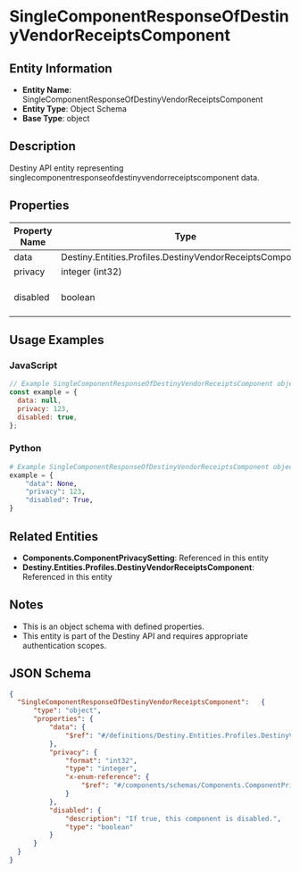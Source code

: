 # SingleComponentResponseOfDestinyVendorReceiptsComponent

## Entity Information
- **Entity Name**: SingleComponentResponseOfDestinyVendorReceiptsComponent
- **Entity Type**: Object Schema
- **Base Type**: object

## Description
Destiny API entity representing singlecomponentresponseofdestinyvendorreceiptscomponent data.

## Properties

| Property Name | Type | Description | Required |
|---------------|------|-------------|----------|
| data | Destiny.Entities.Profiles.DestinyVendorReceiptsComponent |  | No |
| privacy | integer (int32) |  | No |
| disabled | boolean | If true, this component is disabled. | No |

## Usage Examples

### JavaScript
```javascript
// Example SingleComponentResponseOfDestinyVendorReceiptsComponent object
const example = {
  data: null,
  privacy: 123,
  disabled: true,
};
```

### Python
```python
# Example SingleComponentResponseOfDestinyVendorReceiptsComponent object
example = {
    "data": None,
    "privacy": 123,
    "disabled": True,
}
```

## Related Entities
- **Components.ComponentPrivacySetting**: Referenced in this entity
- **Destiny.Entities.Profiles.DestinyVendorReceiptsComponent**: Referenced in this entity

## Notes
- This is an object schema with defined properties.
- This entity is part of the Destiny API and requires appropriate authentication scopes.

## JSON Schema
```json
{
  "SingleComponentResponseOfDestinyVendorReceiptsComponent":   {
      "type": "object",
      "properties": {
          "data": {
              "$ref": "#/definitions/Destiny.Entities.Profiles.DestinyVendorReceiptsComponent"
          },
          "privacy": {
              "format": "int32",
              "type": "integer",
              "x-enum-reference": {
                  "$ref": "#/components/schemas/Components.ComponentPrivacySetting"
              }
          },
          "disabled": {
              "description": "If true, this component is disabled.",
              "type": "boolean"
          }
      }
  }
}
```
